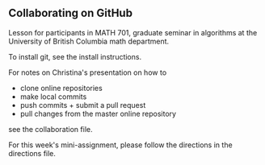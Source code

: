 Collaborating on GitHub
-----------------------

Lesson for participants in MATH 701, graduate seminar in algorithms at the University of British Columbia math department. 

To install git, see the install instructions.  

For notes on Christina's presentation on how to
 
* clone online repositories
* make local commits
* push commits + submit a pull request
* pull changes from the master online repository

see the collaboration file.  

For this week's mini-assignment, please follow the directions in the directions file.  